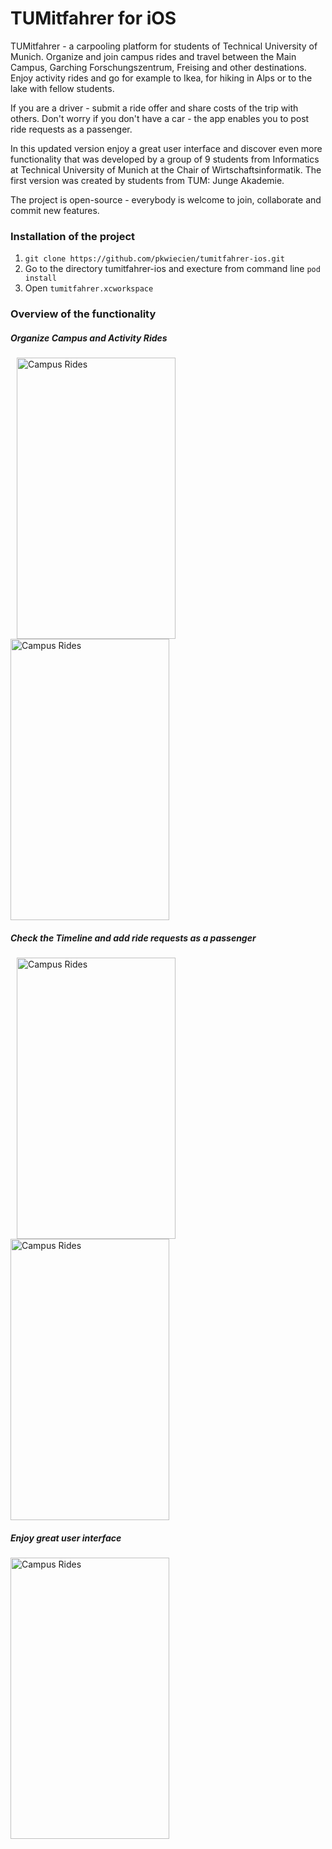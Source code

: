 TUMitfahrer for iOS
===============

TUMitfahrer - a carpooling platform for students of Technical University of Munich. Organize and join campus rides and travel between the Main Campus, Garching Forschungszentrum, Freising and other destinations. Enjoy activity rides and go for example to Ikea, for hiking in Alps or to the lake with fellow students. 

If you are a driver - submit a ride offer and share costs of the trip with others. Don't worry if you don't have a car - the app enables you to post ride requests as a passenger. 

In this updated version enjoy a great user interface and discover even more functionality that was developed by a group of 9 students from Informatics at Technical University of Munich at the Chair of Wirtschaftsinformatik. The first version was created by students from TUM: Junge Akademie.

The project is open-source - everybody is welcome to join, collaborate and commit new features.

### Installation of the project

1. `git clone https://github.com/pkwiecien/tumitfahrer-ios.git`
2. Go to the directory tumitfahrer-ios and execture from command line `pod install`
3. Open `tumitfahrer.xcworkspace`

### Overview of the functionality


##### Organize Campus and Activity Rides

<img src="https://raw.githubusercontent.com/pkwiecien/tumitfahrer-ios/master/screenshots/campus@2x.png" alt="Campus Rides" width="254px" height="450px"  hspace="10"/> 
<img src="https://raw.githubusercontent.com/pkwiecien/tumitfahrer-ios/master/screenshots/activities@2x.png" alt="Campus Rides" width="254px" height="450px"/> 

##### Check the Timeline and add ride requests as a passenger

<img src="https://raw.githubusercontent.com/pkwiecien/tumitfahrer-ios/master/screenshots/timeline@2x.png" alt="Campus Rides" width="254px" height="450px"  hspace="10"/> 
<img src="https://raw.githubusercontent.com/pkwiecien/tumitfahrer-ios/master/screenshots/add@2x.png" alt="Campus Rides" width="254px" height="450px" /> 

##### Enjoy great user interface 


<img src="https://raw.githubusercontent.com/pkwiecien/tumitfahrer-ios/master/screenshots/ui@2x.png" alt="Campus Rides" width="254px" height="450px" /> 
